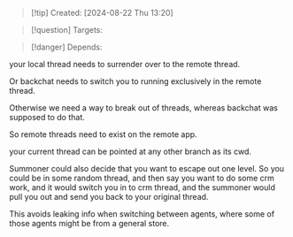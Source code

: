 
>[!tip] Created: [2024-08-22 Thu 13:20]

>[!question] Targets: 

>[!danger] Depends: 

your local thread needs to surrender over to the remote thread.

Or backchat needs to switch you to running exclusively in the remote thread.

Otherwise we need a way to break out of threads, whereas backchat was supposed to do that.

So remote threads need to exist on the remote app.

your current thread can be pointed at any other branch as its cwd.

Summoner could also decide that you want to escape out one level.
So you could be in some random thread, and then say you want to do some crm work, and it would switch you in to crm thread, and the summoner would pull you out and send you back to your original thread.

This avoids leaking info when switching between agents, where some of those agents might be from a general store.